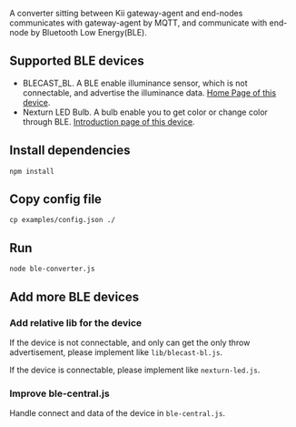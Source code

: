 A converter sitting between Kii gateway-agent and end-nodes communicates with gateway-agent by MQTT, and communicate with end-node by Bluetooth Low Energy(BLE).

## Supported BLE devices
- BLECAST_BL. A BLE enable illuminance sensor, which is not connectable, and advertise the illuminance data. [Home Page of this device](http://www.robotsfx.com/robot/BLECAST_BL.html).
- Nexturn LED Bulb. A bulb enable you to get color or change color through BLE. [Introduction page of this device](http://ascii.jp/elem/000/000/902/902659/).

## Install dependencies

```shell
npm install
```

## Copy config file

```shell
cp examples/config.json ./
```

## Run

```shell
node ble-converter.js
```

## Add more BLE devices
### Add relative lib for the device
If the device is not connectable, and only can get the only throw advertisement, please implement like `lib/blecast-bl.js`.

If the device is connectable, please implement like `nexturn-led.js`.
### Improve ble-central.js
Handle connect and data of the device in `ble-central.js`.
